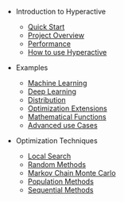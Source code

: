 - Introduction to Hyperactive

    - [Quick Start](README.md)
    - [Project Overview](overview)
    - [Performance](./performance)
    - [How to use Hyperactive](./tutorial)


- Examples

    - [Machine Learning](./examples/machine_learning)
    - [Deep Learning](./examples/deep_learning)
    - [Distribution](./examples/distribution)
    - [Optimization Extensions](./examples/extensions)
    - [Mathematical Functions](./examples/math_functions)
    - [Advanced use Cases](./examples/use_cases)


- Optimization Techniques

    - [Local Search](./optimizers/local_search)
    - [Random Methods](./optimizers/random_methods)
    - [Markov Chain Monte Carlo](./optimizers/mcmc)
    - [Population Methods](./optimizers/population_methods)
    - [Sequential Methods](./optimizers/sequential_methods)
